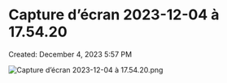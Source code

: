 # Capture d’écran 2023-12-04 à 17.54.20

Created: December 4, 2023 5:57 PM

![Capture d’écran 2023-12-04 à 17.54.20.png](Capture%20d%E2%80%99e%CC%81cran%202023-12-04%20a%CC%80%2017%2054%2020%20769eb14263cb43f3b2af0610552f067f/Capture_decran_2023-12-04_a_17.54.20.png)